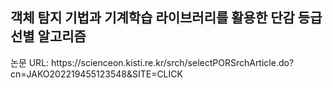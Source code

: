 <h2>객체 탐지 기법과 기계학습 라이브러리를 활용한 단감 등급 선별 알고리즘</h2>
논문 URL: https://scienceon.kisti.re.kr/srch/selectPORSrchArticle.do?cn=JAKO202219455123548&SITE=CLICK
